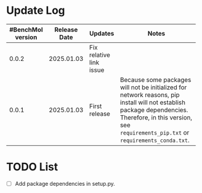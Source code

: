 # Update Log

| #BenchMol version | Release Date | Updates                 | Notes                                                        |
| ----------------- | ------------ | ----------------------- | ------------------------------------------------------------ |
| 0.0.2             | 2025.01.03   | Fix relative link issue |                                                              |
| 0.0.1             | 2025.01.03   | First release           | Because some packages will not be initialized for network reasons, pip install will not establish package dependencies. Therefore, in this version, see `requirements_pip.txt` or `requirements_conda.txt`. |



# TODO List

- [ ] Add package dependencies in setup.py.
